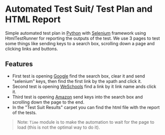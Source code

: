 # Automated Test Suit/ Test Plan and HTML Report

Simple automated test plan in [Python](https://www.python.org) with [Selenium](https://www.selenium.dev/) framework using HtmlTestRunner for reporting the outputs of the test. We use 3 pages to test some things like sending keys to a search box, scrolling down a page and clicking links and buttons.

## Features

- First test is opening [Google](https://www.google.com) find the search box, clear it and send "selenium" keys, then find the first link by the xpath and click it.
- Second test is opening [WeSchools](https://www.w3schools.com) find a link by it link name ands click it.
- Third test is opening [Amazon](https://www.amazon.com) send keys into the search box and scrolling down the page to the end.
- In the "Test Suit Results" carpet you can find the html file with the report of the tests.

> Note: `Time` module is to make the automation to wait for the page to load (this is not the optimal way to do it).